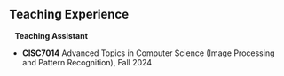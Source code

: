 ## Teaching Experience

<h4 style="margin:0 10px 0;">Teaching Assistant</h4>

- **CISC7014** Advanced Topics in Computer Science (Image Processing and Pattern Recognition), Fall 2024